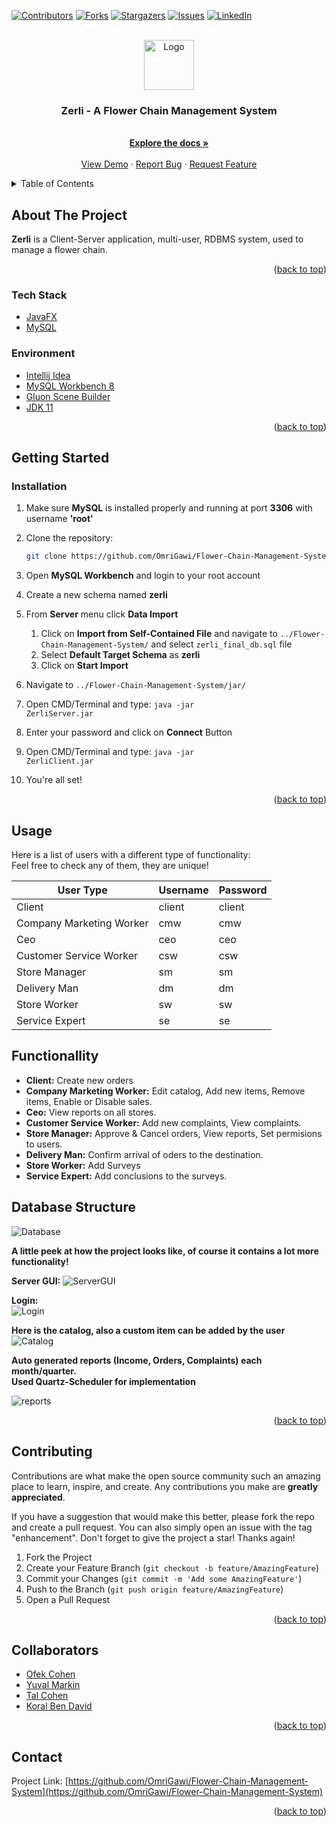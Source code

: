 <div id="top"></div>

[![Contributors][contributors-shield]][contributors-url]
[![Forks][forks-shield]][forks-url]
[![Stargazers][stars-shield]][stars-url]
[![Issues][issues-shield]][issues-url]
[![LinkedIn][linkedin-shield]][linkedin-url]



<!-- PROJECT LOGO -->
<br />
<div align="center">
  <a href="https://github.com/OmriGawi/Flower-Chain-Management-System">
    <img src="images/ZerliLogo.jpg" alt="Logo" width="80" height="80">
  </a>

<h3 align="center">Zerli - A Flower Chain Management System</h3>

  <p align="center">
    <br />
    <a href="https://github.com/OmriGawi/Flower-Chain-Management-System"><strong>Explore the docs »</strong></a>
    <br />
    <br />
    <a href="https://github.com/OmriGawi/Flower-Chain-Management-System">View Demo</a>
    ·
    <a href="https://github.com/OmriGawi/Flower-Chain-Management-System/issues">Report Bug</a>
    ·
    <a href="https://github.com/OmriGawi/Flower-Chain-Management-System/issues">Request Feature</a>
  </p>
</div>



<!-- TABLE OF CONTENTS -->
<details>
  <summary>Table of Contents</summary>
  <ol>
    <li>
      <a href="#about-the-project">About The Project</a>
      <ul>
        <li><a href="#built-with">Built With</a></li>
      </ul>
    </li>
    <li>
      <a href="#getting-started">Getting Started</a>
      <ul>
        <li><a href="#installation">Installation</a></li>
      </ul>
    </li>
    <li><a href="#usage">Usage</a></li>
    <li><a href="#contributing">Contributing</a></li>
    <li><a href="#contact">Contact</a></li>
  </ol>
</details>



<!-- ABOUT THE PROJECT -->
## About The Project
**Zerli** is a Client-Server application, multi-user, RDBMS system, used to manage a flower chain.<br/>


<p align="right">(<a href="#top">back to top</a>)</p>



### Tech Stack

* [JavaFX](https://openjfx.io/)
* [MySQL](https://www.mysql.com/)

### Environment

* [Intellij Idea](https://www.jetbrains.com/idea/)
* [MySQL Workbench 8](https://www.mysql.com/products/workbench/)
* [Gluon Scene Builder](https://gluonhq.com/products/scene-builder/)
* [JDK 11](https://www.oracle.com/java/technologies/javase/jdk11-archive-downloads.html)


<p align="right">(<a href="#top">back to top</a>)</p>



<!-- GETTING STARTED -->
## Getting Started

### Installation

1. Make sure **MySQL** is installed properly and running at port **3306** with username **'root'**
2. Clone the repository:
   ```sh
   git clone https://github.com/OmriGawi/Flower-Chain-Management-System"
   ```
3. Open **MySQL Workbench** and login to your root account

4. Create a new schema named **zerli**
5. From **Server** menu click **Data Import**<br/>
   1. Click on **Import from Self-Contained File** and navigate to <code>../Flower-Chain-Management-System/</code> and select <code>zerli_final_db.sql</code> file
   2. Select **Default Target Schema** as **zerli**
   3. Click on **Start Import**
6. Navigate to <code>../Flower-Chain-Management-System/jar/</code>
7. Open CMD/Terminal and type: <code>java -jar ZerliServer.jar</code>
8. Enter your password and click on **Connect** Button
9. Open CMD/Terminal and type: <code>java -jar ZerliClient.jar</code>
10. You're all set!
<p align="right">(<a href="#top">back to top</a>)</p>



<!-- USAGE EXAMPLES -->
## Usage
Here is a list of users with a different type of functionality:<br/>
Feel free to check any of them, they are unique!


| User Type                | Username | Password |
|--------------------------|----------|----------|
| Client                   | client   | client   |
| Company Marketing Worker | cmw      | cmw      |
| Ceo                      | ceo      | ceo      |
| Customer Service Worker  | csw      | csw      |
| Store Manager            | sm       | sm       |
| Delivery Man             | dm       | dm       |
| Store Worker             | sw       | sw       |
| Service Expert           | se       | se       |

## Functionallity
* **Client:** Create new orders
* **Company Marketing Worker:** Edit catalog, Add new items, Remove items, Enable or Disable sales.
* **Ceo:** View reports on all stores.
* **Customer Service Worker:** Add new complaints, View complaints.
* **Store Manager:** Approve & Cancel orders, View reports, Set permisions to users.
* **Delivery Man:** Confirm arrival of oders to the destination.
* **Store Worker:** Add Surveys
* **Service Expert:** Add conclusions to the surveys.

## Database Structure
![Database](images/database.jpg)

**A little peek at how the project looks like, of course it contains a lot more functionality!**


**Server GUI:**
    ![ServerGUI](images/Server.jpg)

**Login:** <br/>
   ![Login](images/ClientLogin.jpg)

**Here is the catalog, also a custom item can be added by the user**
   ![Catalog](images/Catalog.jpg)

**Auto generated reports (Income, Orders, Complaints) each month/quarter.**<br/>
**Used Quartz-Scheduler for implementation**

   ![reports](images/Ceo_View_Reports.jpg)

<p align="right">(<a href="#top">back to top</a>)</p>


<!-- CONTRIBUTING -->
## Contributing

Contributions are what make the open source community such an amazing place to learn, inspire, and create. Any contributions you make are **greatly appreciated**.

If you have a suggestion that would make this better, please fork the repo and create a pull request. You can also simply open an issue with the tag "enhancement".
Don't forget to give the project a star! Thanks again!

1. Fork the Project
2. Create your Feature Branch (`git checkout -b feature/AmazingFeature`)
3. Commit your Changes (`git commit -m 'Add some AmazingFeature'`)
4. Push to the Branch (`git push origin feature/AmazingFeature`)
5. Open a Pull Request

<p align="right">(<a href="#top">back to top</a>)</p>

<!-- Collaborators -->
## Collaborators
* [Ofek Cohen](https://github.com/ofekocohen)
* [Yuval Markin](https://github.com/markinYuval)
* [Tal Cohen](https://github.com/Talco860)
* [Koral Ben David](https://github.com/koral62168)


<p align="right">(<a href="#top">back to top</a>)</p>


<!-- CONTACT -->
## Contact


Project Link: [https://github.com/OmriGawi/Flower-Chain-Management-System](https://github.com/OmriGawi/Flower-Chain-Management-System)

<p align="right">(<a href="#top">back to top</a>)</p>




<!-- MARKDOWN LINKS & IMAGES -->
<!-- https://www.markdownguide.org/basic-syntax/#reference-style-links -->
[contributors-shield]: https://img.shields.io/github/contributors/OmriGawi/Flower-Chain-Management-System.svg?style=for-the-badge
[contributors-url]: https://github.com/OmriGawi/Flower-Chain-Management-System/graphs/contributors
[forks-shield]: https://img.shields.io/github/forks/OmriGawi/Flower-Chain-Management-System.svg?style=for-the-badge
[forks-url]: https://github.com/OmriGawi/Flower-Chain-Management-System/network/members
[stars-shield]: https://img.shields.io/github/stars/OmriGawi/Flower-Chain-Management-System.svg?style=for-the-badge
[stars-url]: https://github.com/OmriGawi/Flower-Chain-Management-System/stargazers
[issues-shield]: https://img.shields.io/github/issues/OmriGawi/Flower-Chain-Management-System.svg?style=for-the-badge
[issues-url]: https://github.com/OmriGawi/Flower-Chain-Management-System/issues
[license-shield]: https://img.shields.io/github/license/OmriGawi/Flower-Chain-Management-System.svg?style=for-the-badge
[license-url]: https://github.com/OmriGawi/Flower-Chain-Management-System/blob/master/LICENSE.txt
[linkedin-shield]: https://img.shields.io/badge/-LinkedIn-black.svg?style=for-the-badge&logo=linkedin&colorB=555
[linkedin-url]: https://linkedin.com/in/omrigawi
